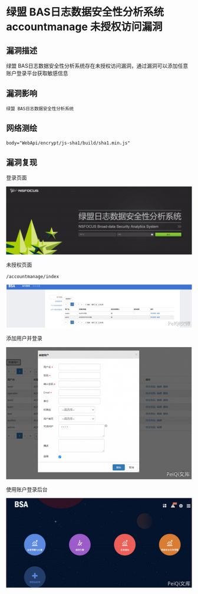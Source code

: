 # 

# 绿盟 BAS日志数据安全性分析系统 accountmanage 未授权访问漏洞

## 漏洞描述

绿盟 BAS日志数据安全性分析系统存在未授权访问漏洞，通过漏洞可以添加任意账户登录平台获取敏感信息

## 漏洞影响

```
绿盟 BAS日志数据安全性分析系统
```

## 网络测绘

```
body="WebApi/encrypt/js-sha1/build/sha1.min.js"
```

## 漏洞复现

登录页面

![image-20220525145937586](./images/202205251459725.png)

未授权页面

```
/accountmanage/index
```

![](./images/202205251500626.png)

添加用户并登录

![](./images/202205251500966.png)

使用账户登录后台

![](./images/202205251500218.png)
